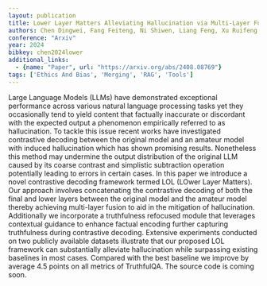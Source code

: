 ```yaml
---
layout: publication
title: Lower Layer Matters Alleviating Hallucination via Multi-Layer Fusion Contrastive Decoding with Truthfulness Refocused
authors: Chen Dingwei, Fang Feiteng, Ni Shiwen, Liang Feng, Xu Ruifeng, Yang Min, Li Chengming
conference: "Arxiv"
year: 2024
bibkey: chen2024lower
additional_links:
  - {name: "Paper", url: "https://arxiv.org/abs/2408.08769"}
tags: ['Ethics And Bias', 'Merging', 'RAG', 'Tools']
---
```

Large Language Models (LLMs) have demonstrated exceptional performance across various natural language processing tasks yet they occasionally tend to yield content that factually inaccurate or discordant with the expected output a phenomenon empirically referred to as hallucination. To tackle this issue recent works have investigated contrastive decoding between the original model and an amateur model with induced hallucination which has shown promising results. Nonetheless this method may undermine the output distribution of the original LLM caused by its coarse contrast and simplistic subtraction operation potentially leading to errors in certain cases. In this paper we introduce a novel contrastive decoding framework termed LOL (LOwer Layer Matters). Our approach involves concatenating the contrastive decoding of both the final and lower layers between the original model and the amateur model thereby achieving multi-layer fusion to aid in the mitigation of hallucination. Additionally we incorporate a truthfulness refocused module that leverages contextual guidance to enhance factual encoding further capturing truthfulness during contrastive decoding. Extensive experiments conducted on two publicly available datasets illustrate that our proposed LOL framework can substantially alleviate hallucination while surpassing existing baselines in most cases. Compared with the best baseline we improve by average 4.5 points on all metrics of TruthfulQA. The source code is coming soon.
